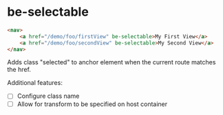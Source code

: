 # be-selectable

```html
<nav>
    <a href="/demo/foo/firstView" be-selectable>My First View</a>
    <a href="/demo/foo/secondView" be-selectable>My Second View</a>
</nav>
```

Adds class "selected" to anchor element when the current route matches the href.

Additional features:

- [ ] Configure class name
- [ ] Allow for transform to be specified on host container